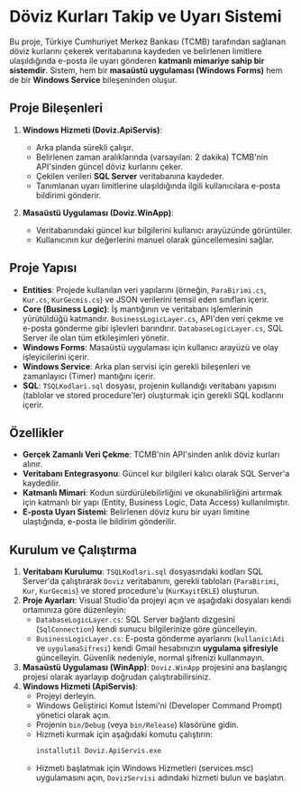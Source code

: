 # Döviz Kurları Takip ve Uyarı Sistemi

Bu proje, Türkiye Cumhuriyet Merkez Bankası (TCMB) tarafından sağlanan döviz kurlarını çekerek veritabanına kaydeden ve belirlenen limitlere ulaşıldığında e-posta ile uyarı gönderen **katmanlı mimariye sahip bir sistemdir**. Sistem, hem bir **masaüstü uygulaması (Windows Forms)** hem de bir **Windows Service** bileşeninden oluşur.

## Proje Bileşenleri

1.  **Windows Hizmeti (Doviz.ApiServis)**:
    - Arka planda sürekli çalışır.
    - Belirlenen zaman aralıklarında (varsayılan: 2 dakika) TCMB'nin API'sinden güncel döviz kurlarını çeker.
    - Çekilen verileri **SQL Server** veritabanına kaydeder.
    - Tanımlanan uyarı limitlerine ulaşıldığında ilgili kullanıcılara e-posta bildirimi gönderir.

2.  **Masaüstü Uygulaması (Doviz.WinApp)**:
    - Veritabanındaki güncel kur bilgilerini kullanıcı arayüzünde görüntüler.
    - Kullanıcının kur değerlerini manuel olarak güncellemesini sağlar.

## Proje Yapısı

-   **Entities**: Projede kullanılan veri yapılarını (örneğin, `ParaBirimi.cs`, `Kur.cs`, `KurGecmis.cs`) ve JSON verilerini temsil eden sınıfları içerir.
-   **Core (Business Logic)**: İş mantığının ve veritabanı işlemlerinin yürütüldüğü katmandır. `BusinessLogicLayer.cs`, API'den veri çekme ve e-posta gönderme gibi işlevleri barındırır. `DatabaseLogicLayer.cs`, SQL Server ile olan tüm etkileşimleri yönetir.
-   **Windows Forms**: Masaüstü uygulaması için kullanıcı arayüzü ve olay işleyicilerini içerir.
-   **Windows Service**: Arka plan servisi için gerekli bileşenleri ve zamanlayıcı (Timer) mantığını içerir.
-   **SQL**: `TSQLKodlari.sql` dosyası, projenin kullandığı veritabanı yapısını (tablolar ve stored procedure'ler) oluşturmak için gerekli SQL kodlarını içerir.

## Özellikler

-   **Gerçek Zamanlı Veri Çekme**: TCMB'nin API'sinden anlık döviz kurları alınır.
-   **Veritabanı Entegrasyonu**: Güncel kur bilgileri kalıcı olarak SQL Server'a kaydedilir.
-   **Katmanlı Mimari**: Kodun sürdürülebilirliğini ve okunabilirliğini artırmak için katmanlı bir yapı (Entity, Business Logic, Data Access) kullanılmıştır.
-   **E-posta Uyarı Sistemi**: Belirlenen döviz kuru bir uyarı limitine ulaştığında, e-posta ile bildirim gönderilir.

## Kurulum ve Çalıştırma

1.  **Veritabanı Kurulumu**: `TSQLKodlari.sql` dosyasındaki kodları SQL Server'da çalıştırarak `Doviz` veritabanını, gerekli tabloları (`ParaBirimi`, `Kur`, `KurGecmis`) ve stored procedure'u (`KurKayitEKLE`) oluşturun.
2.  **Proje Ayarları**: Visual Studio'da projeyi açın ve aşağıdaki dosyaları kendi ortamınıza göre düzenleyin:
    -   `DatabaseLogicLayer.cs`: SQL Server bağlantı dizgesini (`SqlConnection`) kendi sunucu bilgilerinize göre güncelleyin.
    -   `BusinessLogicLayer.cs`: E-posta gönderme ayarlarını (`kullaniciAdi` ve `uygulamaSifresi`) kendi Gmail hesabınızın **uygulama şifresiyle** güncelleyin. Güvenlik nedeniyle, normal şifrenizi kullanmayın.
3.  **Masaüstü Uygulaması (WinApp)**: `Doviz.WinApp` projesini ana başlangıç projesi olarak ayarlayıp doğrudan çalıştırabilirsiniz.
4.  **Windows Hizmeti (ApiServis)**:
    -   Projeyi derleyin.
    -   Windows Geliştirici Komut İstemi'ni (Developer Command Prompt) yönetici olarak açın.
    -   Projenin `bin/Debug` (veya `bin/Release`) klasörüne gidin.
    -   Hizmeti kurmak için aşağıdaki komutu çalıştırın:
        ```bash
        installutil Doviz.ApiServis.exe
        ```
    -   Hizmeti başlatmak için Windows Hizmetleri (services.msc) uygulamasını açın, `DovizServisi` adındaki hizmeti bulun ve başlatın.

